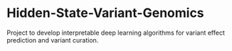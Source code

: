 # Hidden-State-Variant-Genomics
Project to develop interpretable deep learning algorithms for variant effect prediction and variant curation.
